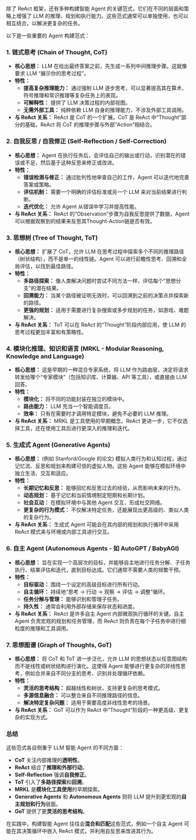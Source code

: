 除了 ReAct 框架，还有多种构建智能 Agent 的关键范式，它们在不同的层面和策略上增强了 LLM 的推理、规划和执行能力。这些范式通常可以单独使用，也可以相互结合，以解决更复杂的任务。

以下是一些重要的 Agent 构建范式：

### 1. 链式思考 (Chain of Thought, CoT)

- **核心思想：** LLM 在给出最终答案之前，先生成一系列中间推理步骤。这就像要求 LLM “展示你的思考过程”。
- **特性：**
    - **提高复杂推理能力：** 通过强制 LLM 逐步思考，可以显著提高其在算术、符号推理和常识推理等复杂任务上的表现。
    - **可解释性：** 提供了 LLM 决策过程的内部视图。
    - **无需外部工具：** 纯粹依赖 LLM 自身的推理能力，不涉及外部工具调用。
- **与 ReAct 关系：** ReAct 是 CoT 的一个扩展。CoT 是 ReAct 中“Thought”部分的基础，ReAct 将 CoT 的推理步骤与外部“Action”相结合。

### 2. 自我反思 / 自我修正 (Self-Reflection / Self-Correction)

- **核心思想：** Agent 在执行任务后，会评估自己的输出或行动，识别潜在的错误或不足，然后基于这种反思来修正或改进。
- **特性：**
    - **错误检测与修正：** 通过批判性地审查自己的工作，Agent 可以迭代地完善答案或策略。
    - **评估机制：** 需要一个明确的评估标准或另一个 LLM 来对当前结果进行判断。
    - **迭代优化：** 允许 Agent 从错误中学习并提高性能。
- **与 ReAct 关系：** ReAct 的“Observation”步骤为自我反思提供了数据，Agent 可以根据观察到的结果来反思其Thought-Action链是否有效。

### 3. 思想树 (Tree of Thought, ToT)

- **核心思想：** 扩展了 CoT，允许 LLM 在思考过程中探索多个不同的推理路径（树状结构），而不是单一的线性链。Agent 可以进行前瞻性思考、回溯和全局评估，以找到最佳路径。
- **特性：**
    - **多路径探索：** 像人类解决问题时尝试不同方法一样，评估每个“思想分支”的潜在结果。
    - **回溯能力：** 当某个路径被证明无效时，可以回溯到之前的决策点并探索新的路径。
    - **更强的规划：** 适用于需要进行复杂搜索或多步规划的任务，如游戏、难题解决。
- **与 ReAct 关系：** ToT 可以在 ReAct 的“Thought”阶段内部应用，使 LLM 的思考过程更加丰富和有策略性。

### 4. 模块化推理、知识和语言 (MRKL - Modular Reasoning, Knowledge and Language)

- **核心思想：** 这是早期的一种混合专家系统，将 LLM 作为路由层，决定将请求转发给哪个“专家模块”（包括知识库、计算器、API 等工具），或直接由 LLM 回答。
- **特性：**
    - **模块化：** 将不同的功能封装在独立的模块中。
    - **路由能力：** LLM 充当一个智能调度员。
    - **效率：** 只有在需要时才调用特定模块，避免不必要的 LLM 推理。
- **与 ReAct 关系：** MRKL 是工具使用的早期概念。ReAct 更进一步，它不仅选择工具，还在使用工具后进行更深入的推理和迭代。

### 5. 生成式 Agent (Generative Agents)

- **核心思想：** (例如 Stanford/Google 的论文) 模拟人类行为和认知过程，通过记忆流、反思和规划来构建可信的虚拟人物。这些 Agent 能够在模拟环境中独立生活、交互和适应。
- **特性：**
    - **长期记忆和反思：** 能够回忆和反思过去的经验，从而影响未来的行为。
    - **动态规划：** 基于记忆和当前情境制定短期和长期计划。
    - **社会互动：** 在模拟环境中与其他 Agent 交互，形成社交网络。
    - **更复杂的行为模式：** 不仅解决特定任务，还能展现出更高级的、类似人类的复杂行为。
- **与 ReAct 关系：** 生成式 Agent 可能会在其内部的规划和执行循环中采用 ReAct 模式来与环境或内部工具进行交互。

### 6. 自主 Agent (Autonomous Agents - 如 AutoGPT / BabyAGI)

- **核心思想：** 旨在实现一个高层次的目标，并能够自主地进行任务分解、子任务执行、结果评估和迭代，直到目标达成。它们通常不需要人类的频繁干预。
- **特性：**
    - **目标驱动：** 围绕一个设定的高级目标进行所有行动。
    - **自主循环：** 持续地“思考 -> 行动 -> 观察 -> 评估 -> 调整”循环。
    - **任务分解与管理：** 能够识别和管理子任务。
    - **持久性：** 通常会利用外部存储来保存状态和进度。
- **与 ReAct 关系：** ReAct 是许多自主 Agent 内部微观执行循环的关键。自主 Agent 负责宏观的规划和任务管理，而 ReAct 则负责在每个子任务中进行细粒度的推理和工具调用。

### 7. 思想图谱 (Graph of Thoughts, GoT)

- **核心思想：** 将 CoT 和 ToT 进一步泛化，允许 LLM 的思想状态以任意图结构而不是线性或树状结构进行演化。这使得 Agent 能够进行更复杂的非线性思考，例如合并来自不同分支的思考、识别并处理循环依赖。
- **特性：**
    - **灵活的思考结构：** 超越线性和树状，支持更复杂的思考模式。
    - **多源信息融合：** 可以整合来自不同推理路径的信息。
    - **解决特定复杂问题：** 适用于需要高度非线性思考的场景。
- **与 ReAct 关系：** GoT 可以作为 ReAct 中“Thought”阶段的一种更高级、更复杂的实现方式。

### 总结

这些范式各自侧重于 LLM 智能 Agent 的不同方面：

- **CoT** 关注内部推理的**透明性**。
- **ReAct** 结合了**推理和外部行动**。
- **Self-Reflection** 强调**自我修正**。
- **ToT** 引入了**多路径探索**和**回溯**。
- **MRKL** 是**模块化工具使用**的早期探索。
- **Generative Agents** 和 **Autonomous Agents** 则将 LLM 提升到更宏观的**自主规划和行为**层面。
- **GoT** 提供了更**灵活的思考结构**。

在实践中，构建智能 Agent 往往会**混合和匹配**这些范式，例如一个自主 Agent 可能在其决策循环中嵌入 ReAct 模式，并利用自反思来改进其行为。